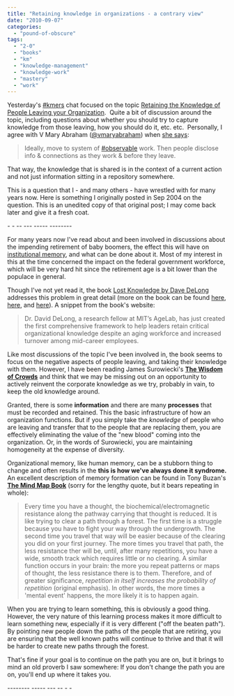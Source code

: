 ```yaml
---
title: "Retaining knowledge in organizations - a contrary view"
date: "2010-09-07"
categories: 
  - "pound-of-obscure"
tags: 
  - "2-0"
  - "books"
  - "km"
  - "knowledge-management"
  - "knowledge-work"
  - "mastery"
  - "work"
---
```


Yesterday's [#kmers](http://www.kmers.org) chat focused on the topic [Retaining the Knowledge of People Leaving your Organization](http://www.kmers.org/chattranscript/transcript-retaining-knowledge-people-leaving-your-organization).  Quite a bit of discussion around the topic, including questions about whether you should try to capture knowledge from those leaving, how you should do it, etc. etc.  Personally, I agree with V Mary Abraham ([@vmaryabraham](http://twitter.com/VMaryAbraham)) when [she says](http://twitter.com/VMaryAbraham/status/23252526076 "link to original tweet"):

> Ideally, move to system of [#observable](http://twitter.com/search?q=%23observable "#observable") work. Then people disclose info & connections as they work & before they leave.

That way, the knowledge that is shared is in the context of a current action and not just information sitting in a repository somewhere.

This is a question that I - and many others - have wrestled with for many years now. Here is something I originally posted in Sep 2004 on the question. This is an unedited copy of that original post; I may come back later and give it a fresh coat.

\- - -- --- ----- --------

For many years now I've read about and been involved in discussions about the impending retirement of baby boomers, the effect this will have on [institutional memory](http://www.elearnspace.org/blog/archives/001757.html), and what can be done about it. Most of my interest in this at the time concerned the impact on the federal government workforce, which will be very hard hit since the retirement age is a bit lower than the populace in general.

Though I've not yet read it, the book [Lost Knowledge by Dave DeLong](http://www.lostknowledge.com) addresses this problem in great detail (more on the book can be found [here](http://denham.typepad.com/km/2004/09/knowledge_lost.html), [here](http://www.byeday.net/weblog/2004/09/lost-knowledge-is-out.html), and [here](http://billives.typepad.com/portals_and_km/2004/09/the_knowledge_i.html)). A snippet from the book's website:

> Dr. David DeLong, a research fellow at MIT’s AgeLab, has just created the first comprehensive framework to help leaders retain critical organizational knowledge despite an aging workforce and increased turnover among mid-career employees.

Like most discussions of the topic I've been involved in, the book seems to focus on the negative aspects of people leaving, and taking their knowledge with them. However, I have been reading James Surowiecki's **[The Wisdom of Crowds](http://www.randomhouse.com/features/wisdomofcrowds/excerpt.html)** and think that we may be missing out on an opportunity to actively reinvent the corporate knowledge as we try, probably in vain, to keep the old knowledge around.

Granted, there is some **information** and there are many **processes** that must be recorded and retained. This the basic infrastructure of how an organization functions. But if you simply take the _knowledge_ of people who are leaving and transfer that to the people that are replacing them, you are effectively eliminating the value of the "new blood" coming into the organization. Or, in the words of Surowiecki, you are maintaining homogeneity at the expense of diversity.

Organizational memory, like human memory, can be a stubborn thing to change and often results in the **this is how we've always done it syndrome.** An excellent description of memory formation can be found in Tony Buzan's [**The Mind Map Book**](http://www.amazon.com/exec/obidos/ASIN/0452273226/gbrettmiller-20) (sorry for the lengthy quote, but it bears repeating in whole):

> Every time you have a thought, the biochemical/electromagnetic resistance along the pathway carrying that thought is reduced. It is like trying to clear a path through a forest. The first time is a struggle because you have to fight your way through the undergrowth. The second time you travel that way will be easier because of the clearing you did on your first journey. The more times you travel that path, the less resistance ther will be, until, after many repetitions, you have a wide, smooth track which requires little or no clearing. A similar function occurs in your brain: the more you repeat patterns or maps of thought, the less resistance there is to them. Therefore, and of greater significance, _repetition in itself increases the probability of repetition_ (original emphasis). In other words, the more times a 'mental event' happens, the more likely it is to happen again.

When you are trying to learn something, this is obviously a good thing. However, the very nature of this learning process makes it more difficult to learn something new, especially if it is very different ("off the beaten path"). By pointing new people down the paths of the people that are retiring, you are ensuring that the well known paths will continue to thrive and that it will be harder to create new paths through the forest.

That's fine if your goal is to continue on the path you are on, but it brings to mind an old proverb I saw somewhere: If you don't change the path you are on, you'll end up where it takes you.

\-------- ----- --- -- - -
